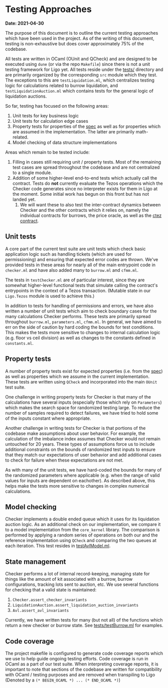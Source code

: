 # Testing Approaches

**Date: 2021-04-30**

The purpose of this document is to outline the current testing approaches which
have been used in the project. As of the writing of this document, testing is
non-exhaustive but does cover approximately 75% of the
codebase.

All tests are written in OCaml (OUnit and QCheck) and are designed to be
executed using `dune` (or via the repo `Makefile`) since there is not a unit
testing framework for Ligo yet. All tests reside under the [tests/](../tests)
directory and are primarily organized by the corresponding `src` module which
they test. The exceptions to this are `testLiquidation.ml`, which centralizes
testing logic for calculations related to burrow liquidation, and
`testLiquidationAuction.ml` which contains tests for the general logic of
liquidation auctions.

So far, testing has focused on the following areas:
  1. Unit tests for key business logic
  1. Unit tests for calculation edge cases
  1. Property tests for properties of the
     [spec](https://hackmd.io/teMO2x9PRRy1iTBtrSMBvA) as well as for properties
     which are assumed in the implementation. The latter are primarily
     math-related.
  1. Model checking of data structure implementations

Areas which remain to be tested include:

  1. Filling in cases still requiring unit / property tests. Most of the
     remaining test cases are spread throughout the codebase and are not
     centralized to a single module.
  1. Addition of some higher-level end-to-end tests which actually call the
     contract. Tests do **not** currently evaluate the Tezos operations which
     the Checker code generates since no interpreter exists for them in Ligo at
     the moment. Some initial work has begun on this front but has not landed
     yet.
     1. We will want these to also test the inter-contract dynamics between
        Checker and the other contracts which it relies on, namely the
        individual contracts for burrows, the price oracle, as well as
        the [ctez contract](https://github.com/murbard/ctez).

## Unit tests

A core part of the current test suite are unit tests which check basic
application logic such as handling tickets (which are used for permissioning)
and ensuring that expected error codes are thrown. We've provided tests in these
areas for nearly all of the main entrypoint code in `checker.ml` and have also
added many to `burrow.ml` and `cfmm.ml`.

The tests in `testChecker.ml` are of particular interest, since they are
somewhat higher-level functional tests that simulate calling the contract's
entrypoints in the context of a Tezos transaction. (Mutable state in our
`Ligo.Tezos` module is used to achieve this.)

In addition to tests for handling of permissions and errors, we have also
written a number of unit tests which aim to check boundary cases for the many
calculations Checker performs. These tests are primarily spread throughout
`burrow.ml`, `parameters.ml`, `cfmm.ml`. In general, we have aimed to err on
the side of caution by hard coding the bounds for test conditions. This makes
the tests more sensitive to changes to internal calculation logic (e.g. floor vs
ceil division) as well as changes to the constants defined in `constants.ml`.

## Property tests

A number of property tests exist for expected properties (i.e. from the
[spec](https://hackmd.io/teMO2x9PRRy1iTBtrSMBvA)) as well as properties which we
assume in the current implementation.  These tests are written using `QCheck`
and incorporated into the main `OUnit` test suite.

One challenge in writing property tests for Checker is that many of the
calculations have several inputs (especially those which rely on `Parameters`)
which makes the search space for randomized testing large. To reduce the number
of samples required to detect failures, we have tried to hold some of the inputs
constant where appropriate.

Another challenge in writing tests for Checker is that portions of the codebase
make assumptions about user behavior. For example, the calculation of the
imbalance index assumes that Checker would not remain untouched for 20 years.
These types of assumptions force us to include additional constraints on the
bounds of randomized test inputs to ensure that they match our expectations of user
behavior and add additional cases to check for failure when these expectations
are not met.

As with many of the unit tests, we have hard-coded the bounds for many of the
randomized parameters where applicable (e.g. when the range of valid values for
inputs are dependent on eachother). As described above, this helps make the
tests more sensitive to changes in complex numerical calculations.

## Model checking

Checker implements a double ended queue which it uses for its liquidation
auction logic. As an additional check on our implementation, we compare it to a
model implementation from the `core_kernel` library. The comparison is performed
by applying a random series of operations on both our and the reference
implementation using `QCheck` and comparing the two queues at each iteration.
This test resides in [testAvlModel.ml](../tests/testAvlModel.ml).

## State management

Checker performs a lot of internal record-keeping, managing state for things
like the amount of kit associated with a burrow, burrow configurations, tracking
lots sent to auction, etc. We use several functions for checking that a valid
state is maintained:

  1. `Checker.assert_checker_invariants`
  1. `LiquidationAuction.assert_liquidation_auction_invariants`
  1. `Avl.assert_avl_invariants`

Currently, we have written tests for many (but not all) of the functions which
return a new checker or burrow state. See
[tests/testBurrow.ml](../tests/testBurrow.ml) for examples.

## Code coverage

The project makefile is configured to generate code coverage reports which we
use to help guide ongoing testing efforts. Code coverage is run in OCaml as a
part of our test suite. When interpreting coverage reports, it is important to
note that sections of the codebase are written for compatibility with OCaml /
testing purposes and are removed when transpiling to Ligo (Denoted by a `(*
BEGIN_OCAML *) ... (* END_OCAML *)`)
